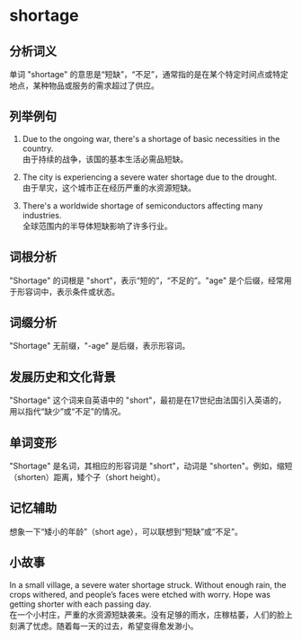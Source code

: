# shortage

## 分析词义

  

单词 "shortage" 的意思是“短缺”，“不足”，通常指的是在某个特定时间点或特定地点，某种物品或服务的需求超过了供应。

  

## 列举例句

  

1.  Due to the ongoing war, there's a shortage of basic necessities in the country.  
    由于持续的战争，该国的基本生活必需品短缺。
    
      
    
2.  The city is experiencing a severe water shortage due to the drought.  
    由于旱灾，这个城市正在经历严重的水资源短缺。
    
      
    
3.  There's a worldwide shortage of semiconductors affecting many industries.  
    全球范围内的半导体短缺影响了许多行业。
    
      
    

  

## 词根分析

  

"Shortage" 的词根是 "short"，表示“短的”，“不足的”。"age" 是个后缀，经常用于形容词中，表示条件或状态。

  

## 词缀分析

  

"Shortage" 无前缀，"-age" 是后缀，表示形容词。

  

## 发展历史和文化背景

  

"Shortage" 这个词来自英语中的 "short"，最初是在17世纪由法国引入英语的，用以指代“缺少”或“不足”的情况。

  

## 单词变形

  

"Shortage" 是名词，其相应的形容词是 "short"，动词是 "shorten"。例如，缩短（shorten）距离，矮个子（short height）。

  

## 记忆辅助

  

想象一下“矮小的年龄”（short age），可以联想到“短缺”或“不足”。

  

## 小故事

  

In a small village, a severe water shortage struck. Without enough rain, the crops withered, and people’s faces were etched with worry. Hope was getting shorter with each passing day.  
在一个小村庄，严重的水资源短缺袭来。没有足够的雨水，庄稼枯萎，人们的脸上刻满了忧虑。随着每一天的过去，希望变得愈发渺小。
